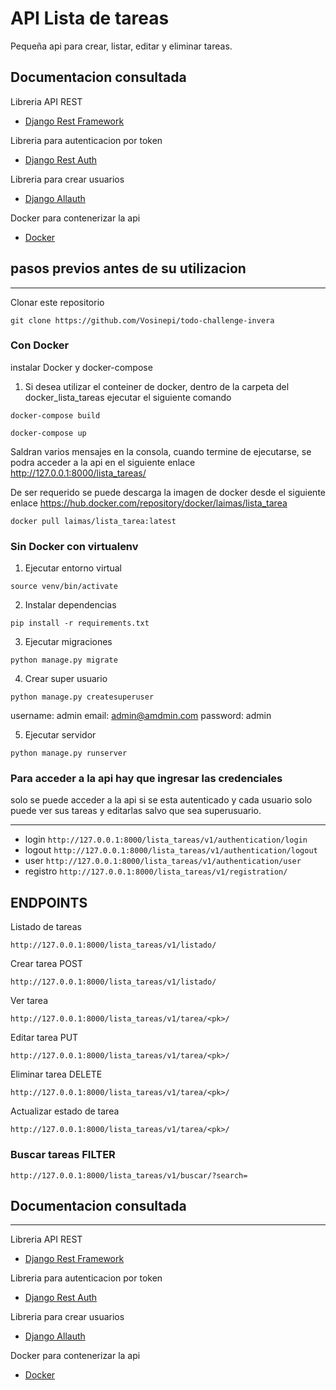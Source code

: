 # API Lista de tareas

Pequeña api para crear, listar, editar y eliminar tareas.

## Documentacion consultada

Libreria API REST

- [Django Rest Framework](https://www.django-rest-framework.org/)

Libreria para autenticacion por token

- [Django Rest Auth](https://dj-rest-auth.readthedocs.io/en/latest/)

Libreria para crear usuarios

- [Django Allauth](https://django-allauth.readthedocs.io/en/latest/index.html)

Docker para contenerizar la api

- [Docker](https://docs.docker.com/get-started/)

## pasos previos antes de su utilizacion

---

Clonar este repositorio

`git clone https://github.com/Vosinepi/todo-challenge-invera`

### Con Docker

instalar Docker y docker-compose

1. Si desea utilizar el conteiner de docker, dentro de la carpeta del docker_lista_tareas ejecutar el siguiente comando

`docker-compose build`

`docker-compose up`

Saldran varios mensajes en la consola, cuando termine de ejecutarse, se podra acceder a la api en el siguiente enlace http://127.0.0.1:8000/lista_tareas/

De ser requerido se puede descarga la imagen de docker desde el siguiente enlace https://hub.docker.com/repository/docker/laimas/lista_tarea

`docker pull laimas/lista_tarea:latest`

### Sin Docker con virtualenv

1. Ejecutar entorno virtual

`source venv/bin/activate`

2. Instalar dependencias

`pip install -r requirements.txt`

3. Ejecutar migraciones

`python manage.py migrate`

4. Crear super usuario

`python manage.py createsuperuser`

username: admin
email: admin@amdmin.com
password: admin

5. Ejecutar servidor

`python manage.py runserver`

### Para acceder a la api hay que ingresar las credenciales

solo se puede acceder a la api si se esta autenticado y cada usuario solo puede ver sus tareas y editarlas salvo que sea superusuario.

---

- login
  `http://127.0.0.1:8000/lista_tareas/v1/authentication/login`
- logout
  `http://127.0.0.1:8000/lista_tareas/v1/authentication/logout`
- user
  `http://127.0.0.1:8000/lista_tareas/v1/authentication/user`
- registro
  `http://127.0.0.1:8000/lista_tareas/v1/registration/`

## ENDPOINTS

Listado de tareas

`http://127.0.0.1:8000/lista_tareas/v1/listado/`

Crear tarea POST

`http://127.0.0.1:8000/lista_tareas/v1/listado/`

Ver tarea

`http://127.0.0.1:8000/lista_tareas/v1/tarea/<pk>/`

Editar tarea PUT

`http://127.0.0.1:8000/lista_tareas/v1/tarea/<pk>/`

Eliminar tarea DELETE

`http://127.0.0.1:8000/lista_tareas/v1/tarea/<pk>/`

Actualizar estado de tarea

`http://127.0.0.1:8000/lista_tareas/v1/tarea/<pk>/`

### Buscar tareas FILTER

`http://127.0.0.1:8000/lista_tareas/v1/buscar/?search=`

## Documentacion consultada

---

Libreria API REST

- [Django Rest Framework](https://www.django-rest-framework.org/)

Libreria para autenticacion por token

- [Django Rest Auth](https://dj-rest-auth.readthedocs.io/en/latest/)

Libreria para crear usuarios

- [Django Allauth](https://django-allauth.readthedocs.io/en/latest/index.html)

Docker para contenerizar la api

- [Docker](https://docs.docker.com/get-started/)
